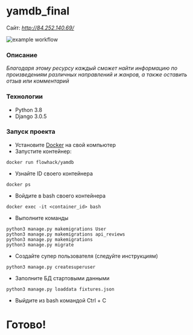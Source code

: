 # yamdb_final

Сайт: _http://84.252.140.69/_

![example workflow](https://github.com/FlowHack/yamdb_final/actions/workflows/yamdb_workflow.yaml/badge.svg)

### Описание
_Благодаря этому ресурсу каждый сможет найти информацию по произведениям различных направлений и жанров, а также оставить отзыв или комментарий_

### Технологии
- Python 3.8
- Django 3.0.5

### Запуск проекта
- Установите [Docker](https://docs.docker.com/engine/install/) на свой компьютер
- Запустите контейнер: 
```
docker run flowhack/yamdb
```
- Узнайте ID своего контейнера
```
docker ps
```
- Войдите в bash своего контейнера 
```
docker exec -it <container_id> bash
```
- Выполните команды
```
python3 manage.py makemigrations User
python3 manage.py makemigrations api_reviews
python3 manage.py makemigrations
python3 manage.py migrate
```
- Создайте супер пользователя (следуйте инструкциям)
```
python3 manage.py createsuperuser
```
- Заполните БД стартовыми данными
```
python3 manage.py loaddata fixtures.json
```
- Выйдите из bash командой Ctrl + C

# Готово!